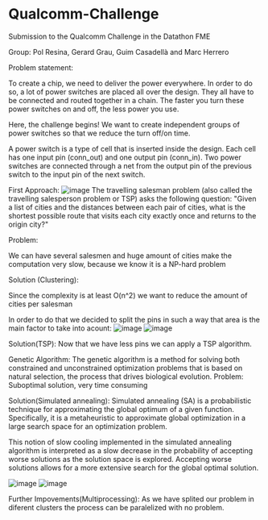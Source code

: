 # Qualcomm-Challenge
Submission to the Qualcomm Challenge in the Datathon FME

Group: Pol Resina, Gerard Grau, Guim Casadellà and Marc Herrero

Problem statement:

To create a chip, we need to deliver the power everywhere. In order to do so, a lot of power switches are placed all over the design. They all have to be connected and routed together in a chain. The faster you turn these power switches on and off, the less power you use.

Here, the challenge begins! We want to create independent groups of power switches so that we reduce the turn off/on time.

A power switch is a type of cell that is inserted inside the design. Each cell has one input pin (conn_out) and one output pin (conn_in). Two power switches are connected through a net from the output pin of the previous switch to the input pin of the next switch.

First Approach:
![image](https://user-images.githubusercontent.com/116063104/201517796-7fd519fd-ea16-4d6e-a3d3-802a30b8f0ff.png)
The travelling salesman problem (also called the travelling salesperson problem or TSP) asks the following question: "Given a list of cities and the distances between each pair of cities, what is the shortest possible route that visits each city exactly once and returns to the origin city?" 

Problem:

We can have several salesmen and huge amount of cities make the computation very slow, because we know it is a NP-hard problem

Solution (Clustering):

Since the complexity is at least O(n^2) we want to reduce the amount of cities per salesman

In order to do that we decided to split the pins in such a way that area is the main factor to take into acount:
![image](https://user-images.githubusercontent.com/116063104/201518362-400bfa2a-7efa-45de-adfb-e59824cffc48.png)
![image](https://user-images.githubusercontent.com/116063104/201518383-e5898d5c-f372-4be0-b290-80b7b4d80265.png)

Solution(TSP):
Now that we have less pins we can apply a TSP algorithm. 

Genetic Algorithm:
The genetic algorithm is a method for solving both constrained and unconstrained optimization problems that is based on natural selection, the process that drives biological evolution.
Problem:
Suboptimal solution, very time consuming

Solution(Simulated annealing):
Simulated annealing (SA) is a probabilistic technique for approximating the global optimum of a given function. Specifically, it is a metaheuristic to approximate global optimization in a large search space for an optimization problem.

This notion of slow cooling implemented in the simulated annealing algorithm is interpreted as a slow decrease in the probability of accepting worse solutions as the solution space is explored. Accepting worse solutions allows for a more extensive search for the global optimal solution.

![image](https://user-images.githubusercontent.com/116063104/201519661-101d022f-40ab-4afb-b18f-07137d4fd9d0.png)
![image](https://user-images.githubusercontent.com/116063104/201519667-5ddac87d-85eb-412d-b7a0-bfbf45bee981.png)



Further Impovements(Multiprocessing):
As we have splited our problem in diferent clusters the process can be paralelized with no problem.



